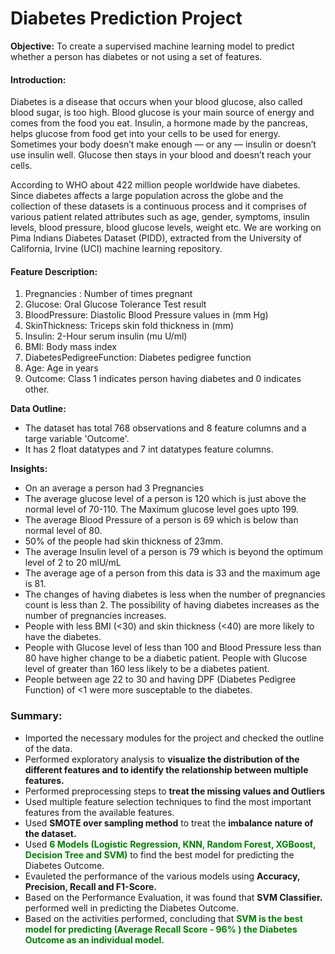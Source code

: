 # Diabetes Prediction Project

**Objective:** To create a supervised machine learning model to predict whether a person has diabetes or not using a set of features.

#### Introduction:
Diabetes is a disease that occurs when your blood glucose, also called blood sugar, is too high. Blood glucose is your main source of energy and comes from the food you eat. Insulin, a hormone made by the pancreas, helps glucose from food get into your cells to be used for energy. Sometimes your body doesn’t make enough — or any — insulin or doesn’t use insulin well. Glucose then stays in your blood and doesn’t reach your cells.

According to WHO about 422 million people worldwide have diabetes. Since diabetes affects a large population across the globe and the collection of these datasets is a continuous process and it comprises of various patient related attributes such as age, gender, symptoms, insulin levels, blood pressure, blood glucose levels, weight etc. We are working on Pima Indians Diabetes Dataset (PIDD), extracted from the University of California, Irvine (UCI) machine learning repository.

#### Feature Description:
1. Pregnancies : Number of times pregnant
2. Glucose: Oral Glucose Tolerance Test result
3. BloodPressure: Diastolic Blood Pressure values in (mm Hg)
4. SkinThickness: Triceps skin fold thickness in (mm)
5. Insulin: 2-Hour serum insulin (mu U/ml)
6. BMI: Body mass index
7. DiabetesPedigreeFunction: Diabetes pedigree function
8. Age: Age in years
9. Outcome: Class 1 indicates person having diabetes and 0 indicates other.

**Data Outline:**
   - The dataset has total 768 observations and 8 feature columns and a targe variable 'Outcome'.
   - It has 2 float datatypes and 7 int datatypes feature columns.

**Insights:**
  - On an average a person had 3 Pregnancies
  - The average glucose level of a person is 120 which is just above the normal level of 70-110. The Maximum glucose level goes upto 199.
  - The average Blood Pressure of a person is 69 which is below than normal level of 80.
  - 50% of the people had skin thickness of 23mm.
  - The average Insulin level of a person is 79 which is beyond the optimum level of 2 to 20 mlU/mL
  - The average age of a person from this data is 33 and the maximum age is 81.
  - The changes of having diabetes is less when the number of pregnancies count is less than 2. The possibility of having diabetes increases as the number of pregnancies increases.
  - People with less BMI (<30) and skin thickness (<40) are more likely to have the diabetes.
  - People with Glucose level of less than 100 and Blood Pressure less than 80 have higher change to be a diabetic patient. People with Glucose level of greater than 160 less likely to be a diabetes patient.
  - People between age 22 to 30 and having DPF (Diabetes Pedigree Function) of <1 were more susceptable to the diabetes.

### Summary:

   - Imported the necessary modules for the project and checked the outline of the data.
   - Performed exploratory analysis to **visualize the distribution of the different features and to identify the relationship between multiple features.**
   - Performed preprocessing steps to **treat the missing values and Outliers**
   - Used multiple feature selection techniques to find the most important features from the available features.
   - Used **SMOTE over sampling method** to treat the **imbalance nature of the dataset.**
   - Used <font color='green'>**6 Models (Logistic Regression, KNN, Random Forest, XGBoost, Decision Tree and SVM)**</font> to find the best model for predicting the Diabetes Outcome.
   - Evauleted the performance of the various models using **Accuracy, Precision, Recall and F1-Score.**
   - Based on the Performance Evaluation, it was found that **SVM Classifier.** performed well in predicting the Diabetes Outcome.
   - Based on the activities performed, concluding that <font color='green'>**SVM is the best model for predicting (Average Recall Score - 96% ) the Diabetes Outcome as an individual model.**



